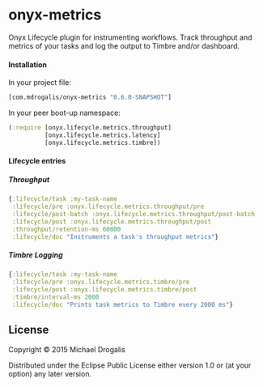 # onyx-metrics

Onyx Lifecycle plugin for instrumenting workflows. Track throughput and metrics of your tasks and log the output to Timbre and/or dashboard.

#### Installation

In your project file:

```clojure
[com.mdrogalis/onyx-metrics "0.6.0-SNAPSHOT"]
```

In your peer boot-up namespace:

```clojure
(:require [onyx.lifecycle.metrics.throughput]
          [onyx.lifecycle.metrics.latency]
          [onyx.lifecycle.metrics.timbre])
```

#### Lifecycle entries

##### Throughput

```clojure
{:lifecycle/task :my-task-name
 :lifecycle/pre :onyx.lifecycle.metrics.throughput/pre
 :lifecycle/post-batch :onyx.lifecycle.metrics.throughput/post-batch
 :lifecycle/post :onyx.lifecycle.metrics.throughput/post
 :throughput/retention-ms 60000
 :lifecycle/doc "Instruments a task's throughput metrics"}
```

##### Timbre Logging

```clojure
{:lifecycle/task :my-task-name
 :lifecycle/pre :onyx.lifecycle.metrics.timbre/pre
 :lifecycle/post :onyx.lifecycle.metrics.timbre/post
 :timbre/interval-ms 2000
 :lifecycle/doc "Prints task metrics to Timbre every 2000 ms"}
```

## License

Copyright © 2015 Michael Drogalis

Distributed under the Eclipse Public License either version 1.0 or (at
your option) any later version.
